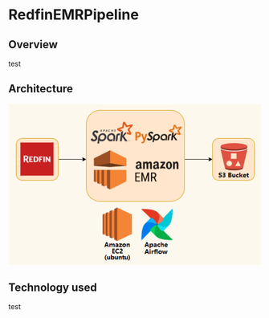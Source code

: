 # RedfinEMRPipeline

## Overview
test

## Architecture
<img src="Redfin-Architecture.png">

## Technology used
test
